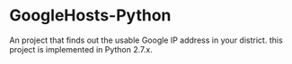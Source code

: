 GoogleHosts-Python
============
An project that finds out the usable Google IP address in your district. this project is implemented in Python 2.7.x.

